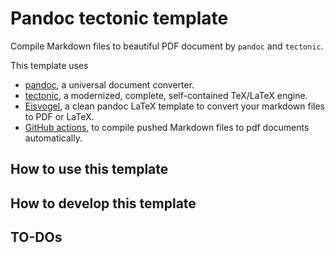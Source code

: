 # Pandoc tectonic template

Compile Markdown files to beautiful PDF document by `pandoc` and `tectonic`.

This template uses

- [pandoc](https://pandoc.org/), a universal document converter. 
- [tectonic](https://tectonic-typesetting.github.io/en-US/), a modernized, complete, self-contained TeX/LaTeX engine.
- [Eisvogel](https://github.com/Wandmalfarbe/pandoc-latex-template), a clean pandoc LaTeX template to convert your markdown files to PDF or LaTeX.
- [GitHub actions](https://github.com/features/actions), to compile pushed Markdown files to pdf documents automatically.

## How to use this template

## How to develop this template

## TO-DOs

